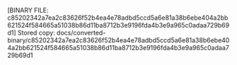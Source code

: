 [BINARY FILE: c85202342a7ea2c83626f52b4ea4e78adbd5ccd5a6e81a38b6ebe404a2bb621524f584665a51038b86d11ba8712b3e9196fda4b3e9a965c0adaa729b69d1]
Stored copy: docs/converted-binary/c85202342a7ea2c83626f52b4ea4e78adbd5ccd5a6e81a38b6ebe404a2bb621524f584665a51038b86d11ba8712b3e9196fda4b3e9a965c0adaa729b69d1
